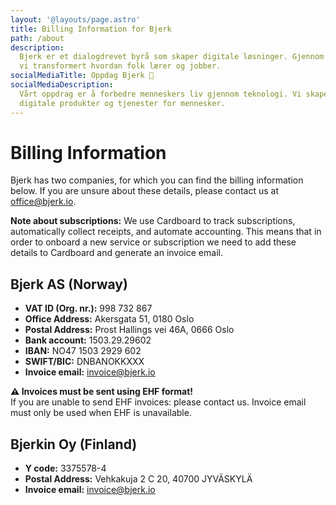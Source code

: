 ```yaml
---
layout: '@layouts/page.astro'
title: Billing Information for Bjerk
path: /about
description:
  Bjerk er et dialogdrevet byrå som skaper digitale løsninger. Gjennom 14 år har
  vi transformert hvordan folk lærer og jobber.
socialMediaTitle: Oppdag Bjerk 🌳
socialMediaDescription:
  Vårt oppdrag er å forbedre menneskers liv gjennom teknologi. Vi skaper
  digitale produkter og tjenester for mennesker.
---
```


# Billing Information

Bjerk has two companies, for which you can find the billing information below.
If you are unsure about these details, please contact us at
[office@bjerk.io](mailto:office@bjerk.io).

**Note about subscriptions:** We use Cardboard to track subscriptions,
automatically collect receipts, and automate accounting. This means that in
order to onboard a new service or subscription we need to add these details to
Cardboard and generate an invoice email.

## Bjerk AS (Norway)

- **VAT ID (Org. nr.):** 998 732 867
- **Office Address:** Akersgata 51, 0180 Oslo
- **Postal Address:** Prost Hallings vei 46A, 0666 Oslo
- **Bank account:** 1503.29.29602
- **IBAN:** NO47 1503 2929 602
- **SWIFT/BIC:** DNBANOKKXXX
- **Invoice email:** invoice@bjerk.io

**⚠️ Invoices must be sent using EHF format!**  
If you are unable to send EHF invoices: please contact us. Invoice email must
only be used when EHF is unavailable.

## Bjerkin Oy (Finland)

- **Y code:** 3375578-4
- **Postal Address:** Vehkakuja 2 C 20, 40700 JYVÄSKYLÄ
- **Invoice email:** invoice@bjerk.io
